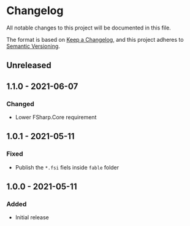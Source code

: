 # Changelog
All notable changes to this project will be documented in this file.

The format is based on [Keep a Changelog](https://keepachangelog.com/en/1.0.0/),
and this project adheres to [Semantic Versioning](https://semver.org/spec/v2.0.0.html).

## Unreleased

## 1.1.0 - 2021-06-07

### Changed

* Lower FSharp.Core requirement

## 1.0.1 - 2021-05-11

### Fixed

* Publish the `*.fsi` fiels inside `fable` folder

## 1.0.0 - 2021-05-11

### Added

* Initial release
